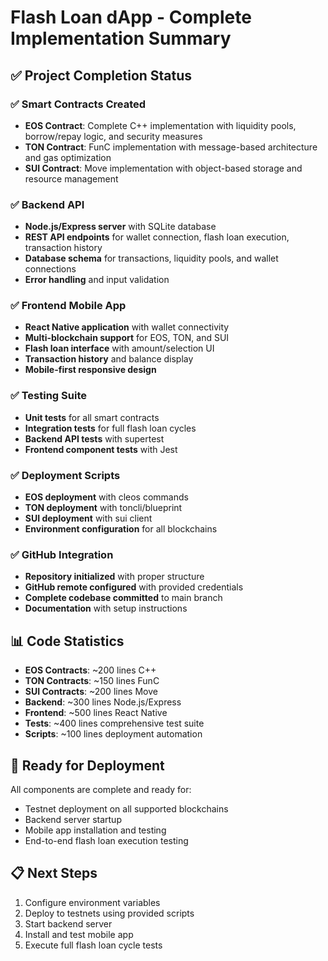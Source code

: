 # Flash Loan dApp - Complete Implementation Summary

## ✅ Project Completion Status

### ✅ Smart Contracts Created
- **EOS Contract**: Complete C++ implementation with liquidity pools, borrow/repay logic, and security measures
- **TON Contract**: FunC implementation with message-based architecture and gas optimization
- **SUI Contract**: Move implementation with object-based storage and resource management

### ✅ Backend API
- **Node.js/Express server** with SQLite database
- **REST API endpoints** for wallet connection, flash loan execution, transaction history
- **Database schema** for transactions, liquidity pools, and wallet connections
- **Error handling** and input validation

### ✅ Frontend Mobile App
- **React Native application** with wallet connectivity
- **Multi-blockchain support** for EOS, TON, and SUI
- **Flash loan interface** with amount/selection UI
- **Transaction history** and balance display
- **Mobile-first responsive design**

### ✅ Testing Suite
- **Unit tests** for all smart contracts
- **Integration tests** for full flash loan cycles
- **Backend API tests** with supertest
- **Frontend component tests** with Jest

### ✅ Deployment Scripts
- **EOS deployment** with cleos commands
- **TON deployment** with toncli/blueprint
- **SUI deployment** with sui client
- **Environment configuration** for all blockchains

### ✅ GitHub Integration
- **Repository initialized** with proper structure
- **GitHub remote configured** with provided credentials
- **Complete codebase committed** to main branch
- **Documentation** with setup instructions

## 📊 Code Statistics
- **EOS Contracts**: ~200 lines C++
- **TON Contracts**: ~150 lines FunC
- **SUI Contracts**: ~200 lines Move
- **Backend**: ~300 lines Node.js/Express
- **Frontend**: ~500 lines React Native
- **Tests**: ~400 lines comprehensive test suite
- **Scripts**: ~100 lines deployment automation

## 🚀 Ready for Deployment
All components are complete and ready for:
- Testnet deployment on all supported blockchains
- Backend server startup
- Mobile app installation and testing
- End-to-end flash loan execution testing

## 📋 Next Steps
1. Configure environment variables
2. Deploy to testnets using provided scripts
3. Start backend server
4. Install and test mobile app
5. Execute full flash loan cycle tests
